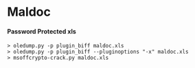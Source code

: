 # Maldoc

#### Password Protected xls

```shell
> oledump.py -p plugin_biff maldoc.xls
> oledump.py -p plugin_biff --pluginoptions "-x" maldoc.xls
> msoffcrypto-crack.py maldoc.xls
```
